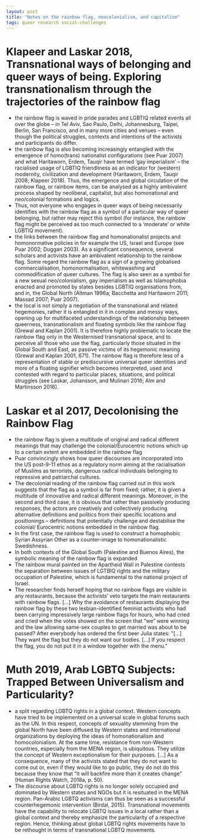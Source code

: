 ```yaml
---
layout: post
title: "Notes on the rainbow flag, neocolonialism, and capitalism"
tags: queer research social-challenges
---
```


# Klapeer and Laskar 2018, Transnational ways of belonging and queer ways of being. Exploring transnationalism through the trajectories of the rainbow flag
- the rainbow flag is waved in pride parades and LGBTIQ related events all over the globe – in Tel Aviv, Sao Paulo, Delhi, Johannesburg, Taipei, Berlin, San Francisco, and in many more cities and venues – even though the political struggles, contexts and intentions of the activists and participants do differ.
- the rainbow flag is also becoming increasingly entangled with the emergence of homo(trans) nationalist configurations (see Puar 2007) and what Haritaworn, Erdem, Tauqir have termed ‘gay imperialism’ – the racialised usage of LGBTIQ friendliness as an indicator for (western) modernity, civilization and development (Haritaworn, Erdem, Tauqir 2008; Klapeer 2018). Thus, the emergence and global circulation of the rainbow flag, or rainbow items, can be analysed as a highly ambivalent process shaped by neoliberal, capitalist, but also homonational and neo/colonial formations and logics.
- Thus, not everyone who engages in queer ways of being necessarily identifies with the rainbow flag as a symbol of a particular way of queer belonging, but rather may reject this symbol (for instance, the rainbow flag might be perceived as too much connected to a ‘moderate’ or white LGBTIQ movement).
- the links between the rainbow flag and homonationalist projects and homonormative policies in for example the US, Israel and Europe (see Puar 2002; Duggan 2003). As a significant consequence, several scholars and activists have an ambivalent relationship to the rainbow flag. Some regard the rainbow flag as a sign of a growing globalised commercialisation, homonormalisation, whitewashing and commodification of queer cultures. The flag is also seen as a symbol for a new sexual neo/colonialism, gay imperialism as well as Islamophobia enacted and promoted by states besides LGBTIQ organisations from, and in, the Global North (Altman 1996a; Bacchetta and Haritaworn 2011; Massad 2007; Puar 2007).
- the local is not simply a negotiation of the transnational and related hegemonies, rather it is entangled in it in complex and messy ways, opening up for multifaceted understandings of the relationship between queerness, transnationalism and floating symbols like the rainbow flag (Grewal and Kaplan 2001). It is therefore highly problematic to locate the rainbow flag only in the Westernised transnational space, and to perceive all those who use the flag, particularly those situated in the Global South and East, as passive victims of its hegemonic meaning (Grewal and Kaplan 2001, 671). The rainbow flag is therefore less of a representation of stable or prediscursive universal queer identities and more of a floating signifier which becomes interpreted, used and contested with regard to particular places, situations, and political struggles (see Laskar, Johansson, and Mulinari 2016; Alm and Martinsson 2016).

# Laskar et al 2017, Decolonising the Rainbow Flag
- the rainbow flag is given a multitude of original and radical different meanings that may challenge the colonial/Eurocentric notions which up to a certain extent are embedded in the rainbow flag
- Puar convincingly shows how queer discourses are incorporated into the US post-9-11 ethos as a regulatory norm aiming at the racialisation of Muslims as terrorists, dangerous radical individuals belonging to repressive and patriarchal cultures.
- The decolonial reading of the rainbow flag carried out in this work suggests that the flag as a symbol is far from fixed; rather, it is given a multitude of innovative and radical different meanings. Moreover, in the second and third case, it is obvious that rather than passively producing responses, the actors are creatively and collectively producing alternative definitions and politics from their specific locations and positionings – definitions that potentially challenge and destabilise the colonial/ Eurocentric notions embedded in the rainbow flag.
- In the first case, the rainbow flag is used to construct a homophobic Syrian Assyrian Other as a counter-image to homonationalistic Swedishness.
- In both contexts of the Global South (Palestine and Buenos Aires), the symbolic meaning of the rainbow flag is expanded
- The rainbow mural painted on the Apartheid Wall in Palestine contests the separation between issues of LGTBIQ rights and the military occupation of Palestine, which is fundamental to the national project of Israel.
- The researcher finds herself hoping that no rainbow flags are visible in any restaurants, because the activists’ veto targets the main restaurants with rainbow flags. [...] Why the avoidance of restaurants displaying the rainbow flag by these two lesbian-identified feminist activists who had been carrying impressively large rainbow flags for hours, who had cried and cried when the votes showed on the screen that “we” were winning and the law allowing same-sex couples to get married was about to be passed? After everybody has ordered the first beer Julia states: "[...] They want the
flag but they do not want our bodies. [...] If you respect the flag, you do not put it in a window together with the menu."

# Muth 2019, Arab LGBTQ Subjects: Trapped Between Universalism and Particularity?
- a split regarding LGBTQ rights in a global context. Western concepts have tried to be implemented on a universal scale in global forums such as the UN. In this respect, concepts of sexuality stemming from the global North have been diffused by Western states and international organizations by deploying the ideas of homonationalism and homocolonialism. At the same time, resistance from non-Western countries, especially from the MENA region, is ubiquitous. They utilize the concept of Western exceptionalism for their purposes. [...] As a consequence, many of the activists stated that they do not want to come out or, even if they would like to go public, they do not do this because they know that “it will backfire more than it creates change” (Human Rights Watch, 2018a, p. 50).
- The discourse about LGBTQ rights is no longer solely occupied and dominated by Western states and NGOs but it is resituated in the MENA region. Pan-Arabic LGBTQ activisms can thus be seen as a successful counterhegemonic intervention (Birdal, 2015). Transnational movements have the capability to relocate LGBTQ issues in a local rather than a global context and thereby emphasize the particularity of a respective region. Hence, thinking about global LGBTQ rights movements have to be rethought in terms of transnational LGBTQ movements.
